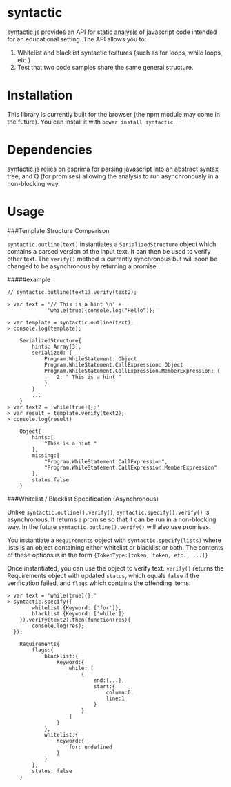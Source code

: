 # syntactic
syntactic.js provides an API for static analysis of javascript code intended
for an educational setting. The API allows you to:

1. Whitelist and blacklist syntactic features (such as for loops, 
   while loops, etc.)
2. Test that two code samples share the same general structure.

# Installation
This library is currently built for the browser (the npm module may come in the 
future). You can install it with `bower install syntactic`.

# Dependencies
syntactic.js relies on esprima for parsing javascript into an abstract syntax
tree, and Q (for promises) allowing the analysis to run asynchronously in a 
non-blocking way.

# Usage

###Template Structure Comparison

`syntactic.outline(text)` instantiates a `SerializedStructure` object which 
contains a parsed version of the input text. It can then be used to verify other 
text. The `verify()` method is currently synchronous but will soon be changed to 
be asynchronous by returning a promise.

#####example

    // syntactic.outline(text1).verify(text2); 

    > var text = '// This is a hint \n' +
                 'while(true){console.log("Hello")};'

    > var template = syntactic.outline(text);
    > console.log(template);

        SerializedStructure{
            hints: Array[3],
            serialized: {
                Program.WhileStatement: Object
                Program.WhileStatement.CallExpression: Object
                Program.WhileStatement.CallExpression.MemberExpression: {
                    2: " This is a hint "
                }
            }
            ...
        }
    > var text2 = 'while(true){};'
    > var result = template.verify(text2);
    > console.log(result)

        Object{
            hints:[
                "This is a hint."
            ],
            missing:[
                "Program.WhileStatement.CallExpression",
                "Program.WhileStatement.CallExpression.MemberExpression"
            ],
            status:false
        }


###Whitelist / Blacklist Specification (Asynchronous)

Unlike `syntactic.outline().verify()`, `syntactic.specify().verify()` is 
asynchronous. It returns a promise so that it can be run in a non-blocking way. 
In the future `syntactic.outline().verify()` will also use promises.

You instantiate a `Requirements` object with `syntactic.specify(lists)` where 
lists is an object containing either whitelist or blacklist or both. The 
contents of these options is in the form `{TokenType:[token, token, etc., ...]}`

Once instantiated, you can use the object to verify text. `verify()` returns the
Requirements object with updated `status`, which equals `false` if the 
verification failed, and `flags` which contains the offending items:

    > var text = 'while(true){};'
    > syntactic.specify({
            whitelist:{Keyword: ['for']},
            blacklist:{Keyword: ['while']}
        }).verify(text2).then(function(res){
            console.log(res);
      });

        Requirements{
            flags:{
                blacklist:{
                    Keyword:{
                        while: [
                            {
                                end:{...},
                                start:{
                                    column:0,
                                    line:1
                                }
                            }
                        ]
                    }
                },
                whitelist:{
                    Keyword:{
                        for: undefined
                    }
                }
            },
            status: false
        }

